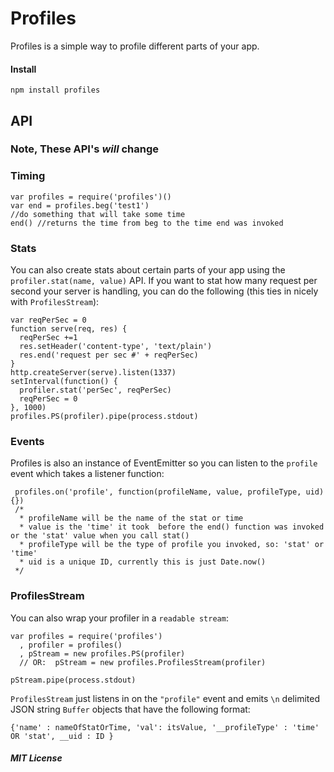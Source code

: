 
Profiles
========


Profiles is a simple way to profile different parts of your app.

#### Install

    npm install profiles


## API
### Note, These API's *will* change

### Timing

    var profiles = require('profiles')()
    var end = profiles.beg('test1')
    //do something that will take some time
    end() //returns the time from beg to the time end was invoked


### Stats
You can also create stats about certain parts of your app using the `profiler.stat(name, value)` API. If you want to stat how
many request per second your server is handling, you can do the following (this ties in nicely with `ProfilesStream`):

    var reqPerSec = 0
    function serve(req, res) {
      reqPerSec +=1
      res.setHeader('content-type', 'text/plain')
      res.end('request per sec #' + reqPerSec)
    }
    http.createServer(serve).listen(1337)
    setInterval(function() {
      profiler.stat('perSec', reqPerSec)
      reqPerSec = 0
    }, 1000)
    profiles.PS(profiler).pipe(process.stdout)


### Events
Profiles is also an instance of EventEmitter so you can listen to the `profile` event which takes a listener function:

     profiles.on('profile', function(profileName, value, profileType, uid) {})
     /*
      * profileName will be the name of the stat or time
      * value is the 'time' it took  before the end() function was invoked or the 'stat' value when you call stat()
      * profileType will be the type of profile you invoked, so: 'stat' or 'time'
      * uid is a unique ID, currently this is just Date.now()
     */

### ProfilesStream
You can also wrap your profiler in a `readable stream`:

    var profiles = require('profiles')
      , profiler = profiles()
      , pStream = new profiles.PS(profiler)
      // OR:  pStream = new profiles.ProfilesStream(profiler)

    pStream.pipe(process.stdout)

`ProfilesStream` just listens in on the `"profile"` event and emits `\n` delimited JSON string `Buffer` objects that have the following format:

    {'name' : nameOfStatOrTime, 'val': itsValue, '__profileType' : 'time' OR 'stat', __uid : ID }


##### MIT License


